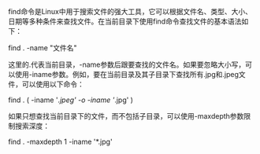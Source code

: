 



find命令是Linux中用于搜索文件的强大工具，它可以根据文件名、类型、大小、日期等多种条件来查找文件。在当前目录下使用find命令查找文件的基本语法如下：



find . -name "文件名"

这里的.代表当前目录，-name参数后跟要查找的文件名。如果要忽略大小写，可以使用-iname参数。例如，要在当前目录及其子目录下查找所有.jpg和.jpeg文件，可以使用以下命令：



find . \( -iname '*.jpeg' -o -iname '*.jpg' \)

如果只想查找当前目录下的文件，而不包括子目录，可以使用-maxdepth参数限制搜索深度：



find . -maxdepth 1 -iname '*.jpg'

